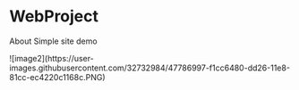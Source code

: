 # WebProject
About Simple site demo
<div style="height:300px;">![image2](https://user-images.githubusercontent.com/32732984/47786997-f1cc6480-dd26-11e8-81cc-ec4220c1168c.PNG)</div>



